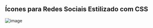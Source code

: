 ## Ícones para Redes Sociais Estilizado com CSS



![image](https://user-images.githubusercontent.com/122760805/216688157-81adb394-d9f9-476b-80ba-74faaf49c8c7.png)

